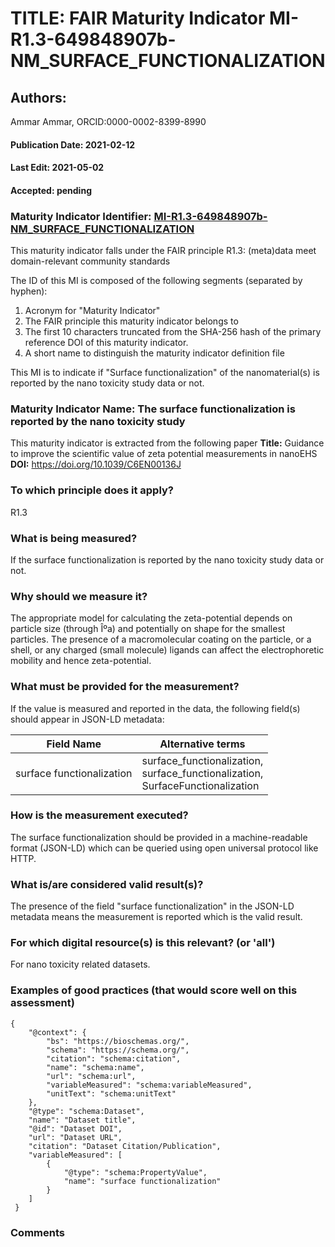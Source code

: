 # TITLE: FAIR Maturity Indicator MI-R1.3-649848907b-NM_SURFACE_FUNCTIONALIZATION

## Authors: 
Ammar Ammar, ORCID:0000-0002-8399-8990

#### Publication Date: 2021-02-12
#### Last Edit: 2021-05-02
#### Accepted: pending

### Maturity Indicator Identifier: [MI-R1.3-649848907b-NM_SURFACE_FUNCTIONALIZATION](https://w3id.org/fair/maturity_indicator/terms/Gen2/MI-R1.3-649848907b-NM_SURFACE_FUNCTIONALIZATION)

This maturity indicator falls under the FAIR principle R1.3:
(meta)data meet domain-relevant community standards

The ID of this MI is composed of the following segments (separated by hyphen):
1. Acronym for "Maturity Indicator"
1. The FAIR principle this maturity indicator belongs to
1. The first 10 characters truncated from the SHA-256 hash of the primary reference DOI of this maturity indicator.
1. A short name to distinguish the maturity indicator definition file

This MI is to indicate if "Surface functionalization" of the nanomaterial(s) is reported by the nano toxicity study data or not.

### Maturity Indicator Name:  The surface functionalization is reported by the nano toxicity study

This maturity indicator is extracted from the following paper 
**Title:** Guidance to improve the scientific value of zeta potential measurements in nanoEHS
**DOI:** https://doi.org/10.1039/C6EN00136J

### To which principle does it apply?  
R1.3

### What is being measured?
If the surface functionalization is reported by the nano toxicity study data or not.

### Why should we measure it?
The appropriate model for calculating the zeta-potential depends on
particle size (through Îºa) and potentially on shape for the smallest particles.
The presence of a macromolecular coating on the particle, or a
shell, or any charged (small molecule) ligands can affect the electrophoretic
mobility and hence zeta-potential.

### What must be provided for the measurement?
If the value is measured and reported in the data, the following field(s) should appear in JSON-LD metadata: 

| Field Name                 | Alternative terms                                                                     |
| -------------------------- | ------------------------------------------------------------------------------------- |
| surface functionalization  | surface_functionalization,<br>surface_functionalization,<br>SurfaceFunctionalization  |

### How is the measurement executed?
The surface functionalization should be provided in a machine-readable format (JSON-LD) which can be queried using open universal protocol like HTTP.

### What is/are considered valid result(s)?
The presence of the field "surface functionalization" in the JSON-LD metadata means the measurement is reported which is the valid result.

### For which digital resource(s) is this relevant? (or 'all')
For nano toxicity related datasets.  

### Examples of good practices (that would score well on this assessment)
```{json}
{
 	"@context": {
 		"bs": "https://bioschemas.org/",
 		"schema": "https://schema.org/",
 		"citation": "schema:citation",
 		"name": "schema:name",
 		"url": "schema:url",
 		"variableMeasured": "schema:variableMeasured",
 		"unitText": "schema:unitText"
 	},
 	"@type": "schema:Dataset",
 	"name": "Dataset title",
 	"@id": "Dataset DOI",
 	"url": "Dataset URL",
 	"citation": "Dataset Citation/Publication",
 	"variableMeasured": [
 		{
 			"@type": "schema:PropertyValue",
 			"name": "surface functionalization"
 		}
 	]
 }
```

### Comments

